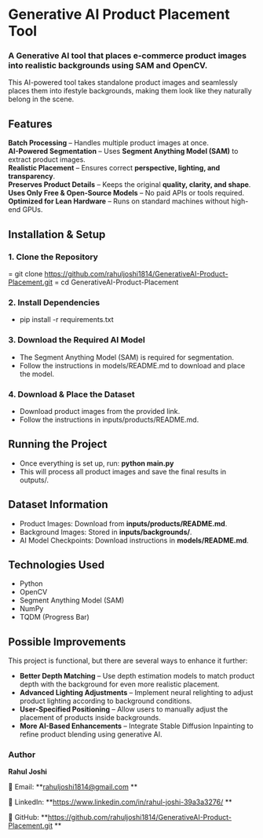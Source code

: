 # Generative AI Product Placement Tool
### A Generative AI tool that places e-commerce product images into realistic backgrounds using SAM and OpenCV.

This AI-powered tool takes standalone  product images and seamlessly places them into ifestyle backgrounds, making them look like they naturally belong in the scene.

## Features
**Batch Processing** – Handles multiple product images at once.  
**AI-Powered Segmentation** – Uses **Segment Anything Model (SAM)** to extract product images.  
**Realistic Placement** – Ensures correct **perspective, lighting, and transparency**.  
**Preserves Product Details** – Keeps the original **quality, clarity, and shape**.  
**Uses Only Free & Open-Source Models** – No paid APIs or tools required.  
**Optimized for Lean Hardware** – Runs on standard machines without high-end GPUs.

## Installation & Setup

### 1. Clone the Repository

= git clone https://github.com/rahuljoshi1814/GenerativeAI-Product-Placement.git
= cd GenerativeAI-Product-Placement

### 2. Install Dependencies

- pip install -r requirements.txt

### 3. Download the Required AI Model

- The Segment Anything Model (SAM) is required for segmentation.
- Follow the instructions in models/README.md to download and place the model.

### 4. Download & Place the Dataset

- Download product images from the provided link.
- Follow the instructions in inputs/products/README.md.

## Running the Project
- Once everything is set up, run: **python main.py**
- This will process all product images and save the final results in outputs/.

## Dataset Information
- Product Images: Download from **inputs/products/README.md**.
- Background Images: Stored in **inputs/backgrounds/**.
- AI Model Checkpoints: Download instructions in **models/README.md**.

## Technologies Used
- Python
- OpenCV
- Segment Anything Model (SAM)
- NumPy
- TQDM (Progress Bar)

## Possible Improvements
This project is functional, but there are several ways to enhance it further:

- **Better Depth Matching** – Use depth estimation models to match product depth with the background for even more realistic placement.
- **Advanced Lighting Adjustments** – Implement neural relighting to adjust product lighting according to background conditions.
- **User-Specified Positioning** – Allow users to manually adjust the placement of products inside backgrounds.
- **More AI-Based Enhancements** – Integrate Stable Diffusion Inpainting to refine product blending using generative AI.

### Author

**Rahul Joshi**

📧 Email: **rahuljoshi1814@gmail.com **

💼 LinkedIn: **https://www.linkedin.com/in/rahul-joshi-39a3a3276/ **

🔗 GitHub: **https://github.com/rahuljoshi1814/GenerativeAI-Product-Placement.git **



